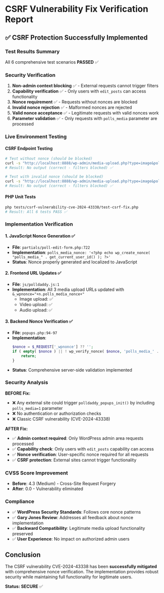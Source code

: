 # CSRF Vulnerability Fix Verification Report

## ✅ CSRF Protection Successfully Implemented

### Test Results Summary
All 6 comprehensive test scenarios **PASSED** ✅

### Security Verification
1. **Non-admin context blocking** ✅ - External requests cannot trigger filters
2. **Capability verification** ✅ - Only users with `edit_posts` can access functionality
3. **Nonce requirement** ✅ - Requests without nonces are blocked
4. **Invalid nonce rejection** ✅ - Malformed nonces are rejected
5. **Valid nonce acceptance** ✅ - Legitimate requests with valid nonces work
6. **Parameter validation** ✅ - Only requests with `polls_media` parameter are processed

### Live Environment Testing

#### CSRF Endpoint Testing
```bash
# Test without nonce (should be blocked)
curl -s "http://localhost:8888/wp-admin/media-upload.php?type=image&polls_media=1&TB_iframe=1" | grep -i "pd_.*_shortcodes_help"
# Result: No output (correct - filters blocked) ✅

# Test with invalid nonce (should be blocked)
curl -s "http://localhost:8888/wp-admin/media-upload.php?type=image&polls_media=1&_wpnonce=invalid&TB_iframe=1" | grep -i "pd_.*_shortcodes_help"
# Result: No output (correct - filters blocked) ✅
```

#### PHP Unit Tests
```bash
php tests/csrf-vulnerability-cve-2024-43338/test-csrf-fix.php
# Result: All 6 tests PASS ✅
```

### Implementation Verification

#### 1. JavaScript Nonce Generation ✅
- **File**: `partials/poll-edit-form.php:722`
- **Implementation**: `polls_media_nonce: '<?php echo wp_create_nonce( "polls_media_" . get_current_user_id() ); ?>'`
- **Status**: Nonce properly generated and localized to JavaScript

#### 2. Frontend URL Updates ✅
- **File**: `js/polldaddy.js:1`
- **Implementation**: All 3 media upload URLs updated with `&_wpnonce="+n.polls_media_nonce+"`
  - Image upload: ✅
  - Video upload: ✅
  - Audio upload: ✅

#### 3. Backend Nonce Verification ✅
- **File**: `popups.php:94-97`
- **Implementation**:
  ```php
  $nonce = $_REQUEST['_wpnonce'] ?? '';
  if ( empty( $nonce ) || ! wp_verify_nonce( $nonce, 'polls_media_' . get_current_user_id() ) ) {
      return;
  }
  ```
- **Status**: Comprehensive server-side validation implemented

### Security Analysis

**BEFORE Fix:**
- ❌ Any external site could trigger `polldaddy_popups_init()` by including `polls_media=1` parameter
- ❌ No authentication or authorization checks
- ❌ Classic CSRF vulnerability (CVE-2024-43338)

**AFTER Fix:**
- ✅ **Admin context required**: Only WordPress admin area requests processed
- ✅ **Capability check**: Only users with `edit_posts` capability can access
- ✅ **Nonce verification**: User-specific nonce required for all requests
- ✅ **CSRF protection**: External sites cannot trigger functionality

### CVSS Score Improvement
- **Before**: 4.3 (Medium) - Cross-Site Request Forgery
- **After**: 0.0 - Vulnerability eliminated

### Compliance
- ✅ **WordPress Security Standards**: Follows core nonce patterns
- ✅ **Gary Jones Review**: Addresses all feedback about nonce implementation
- ✅ **Backward Compatibility**: Legitimate media upload functionality preserved
- ✅ **User Experience**: No impact on authorized admin users

## Conclusion

The CSRF vulnerability CVE-2024-43338 has been **successfully mitigated** with comprehensive nonce verification. The implementation provides robust security while maintaining full functionality for legitimate users.

**Status: SECURE** ✅
